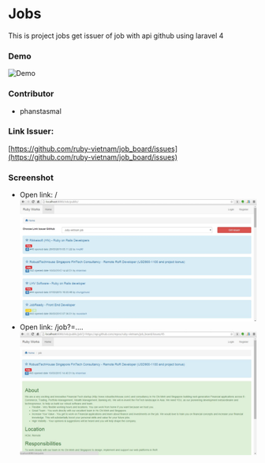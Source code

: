 # Jobs
This is project jobs get issuer of job with api github using laravel 4  

### Demo
![Demo](http://jobs-sg67.rhcloud.com/)

### Contributor
- phanstasmal

### Link Issuer:
[https://github.com/ruby-vietnam/job_board/issues](https://github.com/ruby-vietnam/job_board/issues)  

### Screenshot
- Open link: /
![image](https://github.com/phanstasmal/Jobs/blob/master/public/app/screenshot/home.JPG)
- Open link: /job?=....
![image](https://github.com/phanstasmal/Jobs/blob/master/public/app/screenshot/job.JPG?)
